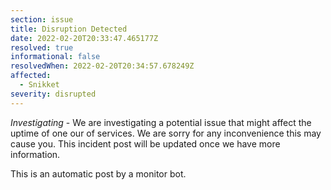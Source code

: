 ```yaml
---
section: issue
title: Disruption Detected
date: 2022-02-20T20:33:47.465177Z
resolved: true
informational: false
resolvedWhen: 2022-02-20T20:34:57.678249Z
affected:
  - Snikket
severity: disrupted
---
```

*Investigating* - We are investigating a potential issue that might affect the uptime of one our of services. We are sorry for any inconvenience this may cause you. This incident post will be updated once we have more information.

This is an automatic post by a monitor bot.
        